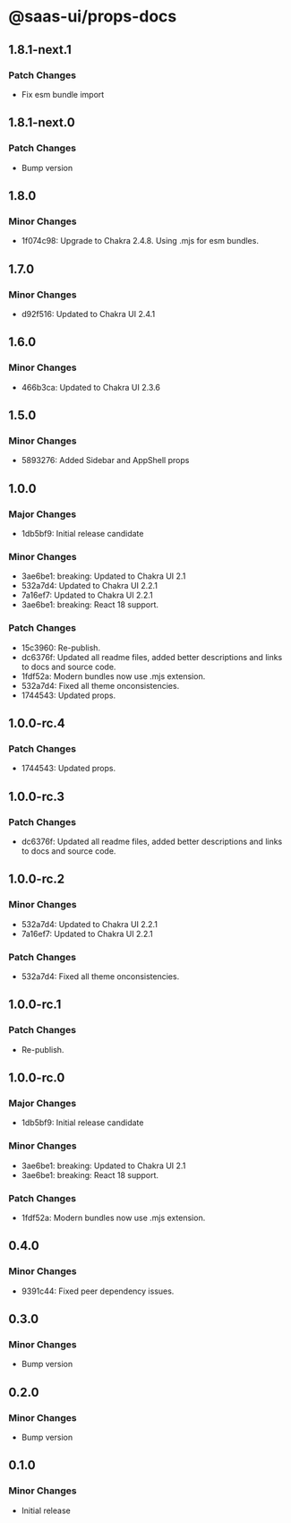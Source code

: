 # @saas-ui/props-docs

## 1.8.1-next.1

### Patch Changes

- Fix esm bundle import

## 1.8.1-next.0

### Patch Changes

- Bump version

## 1.8.0

### Minor Changes

- 1f074c98: Upgrade to Chakra 2.4.8. Using .mjs for esm bundles.

## 1.7.0

### Minor Changes

- d92f516: Updated to Chakra UI 2.4.1

## 1.6.0

### Minor Changes

- 466b3ca: Updated to Chakra UI 2.3.6

## 1.5.0

### Minor Changes

- 5893276: Added Sidebar and AppShell props

## 1.0.0

### Major Changes

- 1db5bf9: Initial release candidate

### Minor Changes

- 3ae6be1: breaking: Updated to Chakra UI 2.1
- 532a7d4: Updated to Chakra UI 2.2.1
- 7a16ef7: Updated to Chakra UI 2.2.1
- 3ae6be1: breaking: React 18 support.

### Patch Changes

- 15c3960: Re-publish.
- dc6376f: Updated all readme files, added better descriptions and links to docs and source code.
- 1fdf52a: Modern bundles now use .mjs extension.
- 532a7d4: Fixed all theme onconsistencies.
- 1744543: Updated props.

## 1.0.0-rc.4

### Patch Changes

- 1744543: Updated props.

## 1.0.0-rc.3

### Patch Changes

- dc6376f: Updated all readme files, added better descriptions and links to docs and source code.

## 1.0.0-rc.2

### Minor Changes

- 532a7d4: Updated to Chakra UI 2.2.1
- 7a16ef7: Updated to Chakra UI 2.2.1

### Patch Changes

- 532a7d4: Fixed all theme onconsistencies.

## 1.0.0-rc.1

### Patch Changes

- Re-publish.

## 1.0.0-rc.0

### Major Changes

- 1db5bf9: Initial release candidate

### Minor Changes

- 3ae6be1: breaking: Updated to Chakra UI 2.1
- 3ae6be1: breaking: React 18 support.

### Patch Changes

- 1fdf52a: Modern bundles now use .mjs extension.

## 0.4.0

### Minor Changes

- 9391c44: Fixed peer dependency issues.

## 0.3.0

### Minor Changes

- Bump version

## 0.2.0

### Minor Changes

- Bump version

## 0.1.0

### Minor Changes

- Initial release
